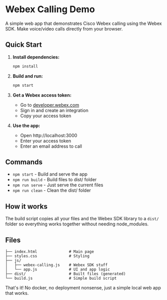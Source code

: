 # Webex Calling Demo

A simple web app that demonstrates Cisco Webex calling using the Webex SDK. Make voice/video calls directly from your browser.

## Quick Start

1. **Install dependencies:**
   ```bash
   npm install
   ```

2. **Build and run:**
   ```bash
   npm start
   ```

3. **Get a Webex access token:**
   - Go to [developer.webex.com](https://developer.webex.com)
   - Sign in and create an integration
   - Copy your access token

4. **Use the app:**
   - Open http://localhost:3000
   - Enter your access token
   - Enter an email address to call

## Commands

- `npm start` - Build and serve the app
- `npm run build` - Build files to dist/ folder
- `npm run serve` - Just serve the current files
- `npm run clean` - Clean the dist/ folder

## How it works

The build script copies all your files and the Webex SDK library to a `dist/` folder so everything works together without needing node_modules.

## Files

```
├── index.html              # Main page
├── styles.css              # Styling  
├── js/
│   ├── webex-calling.js    # Webex SDK stuff
│   └── app.js              # UI and app logic
├── dist/                   # Built files (generated)
└── build.js                # Simple build script
```

That's it! No docker, no deployment nonsense, just a simple local web app that works.